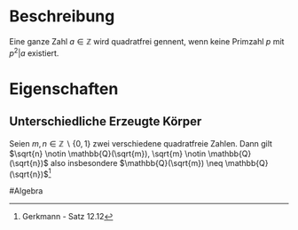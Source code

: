 # Beschreibung
Eine ganze Zahl $a \in \mathbb{Z}$ wird quadratfrei gennent, wenn keine Primzahl $p$ mit $p^2 | a$ existiert.

# Eigenschaften
## Unterschiedliche Erzeugte Körper
Seien $m, n \in \mathbb{Z} \backslash \{0, 1\}$ zwei verschiedene quadratfreie Zahlen. Dann gilt $\sqrt{n} \notin \mathbb{Q}(\sqrt{m}), \sqrt{m} \notin \mathbb{Q}(\sqrt{n})$ also insbesondere $\mathbb{Q}(\sqrt{m}) \neq \mathbb{Q}(\sqrt{n})$[^1]

#Algebra 


[^1]: Gerkmann - Satz 12.12